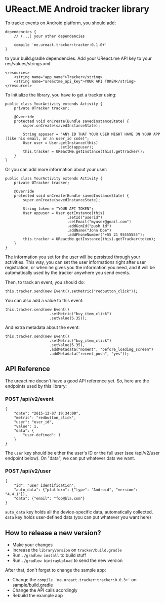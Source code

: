 # UReact.ME Android tracker library

To tracke events on Android platform, you should add:

```
dependencies {
    // (...) your other dependencies

    compile 'me.ureact.tracker:tracker:0.1.0+'
}
```

to your build.gradle dependencies. Add your UReact.me API key to your res/values/strings.xml

```
<resources>
    <string name="app_name">Tracker</string>
    <string name="ureactme_api_key">YOUR API TOKEN</string>
</resources>
```

To initialize the library, you have to get a tracker using:

```
public class YourActivity extends Activity {
    private UTracker tracker;

    @Override
    protected void onCreate(Bundle savedInstanceState) {
        super.onCreate(savedInstanceState);

        String appuser = "ANY ID THAT YOUR USER MIGHT HAVE ON YOUR APP (like his email, or an user_id code)";
        User user = User.getInstance(this)
                        .setId(appuser);
        this.tracker = UReactMe.getInstance(this).getTracker();
    }
}
```

Or you can add more information about your user:

```
public class YourActivity extends Activity {
    private UTracker tracker;

    @Override
    protected void onCreate(Bundle savedInstanceState) {
        super.onCreate(savedInstanceState);

        String token = "YOUR API TOKEN";
        User appuser = User.getInstance(this)
                            .setId("userid")
                            .setEmail("myuser@gmail.com")
                            .addGcmId("push id")
                            .addName("John Doe")
                            .addPhoneNumber("+55 21 95555555");
        this.tracker = UReactMe.getInstance(this).getTracker(token);
    }
}
```

The information you set for the user will be persisted through your activities.
This way, you can set the user informations right after user registration,
or when he gives you the information you need, and it will be automatically
used by the tracker anywhere you send events.

Then, to track an event, you should do:

```
this.tracker.send(new Event().setMetric("redbutton_click"));
```

You can also add a value to this event:

```
this.tracker.send(new Event()
                    .setMetric("buy_item_click")
                    .setValue(5.35));
```

And extra metadata about the event:

```
this.tracker.send(new Event()
                    .setMetric("buy_item_click")
                    .setValue(5.35),
                    .addMetadata("moment", "before_loading_screen")
                    .addMetadata("recent_push", "yes"));

```

## API Reference

The ureact.me doesn't have a good API reference yet. So, here are the
endpoints used by this library:

### POST /api/v2/event
```
{
    "date": "2015-12-07 19:34:00",
    "metric": "redbutton_click",
    "user": "user_id",
    "value": 1,
    "data": {
        "user-defined": 1
    }
}
```

The `user` key should be either the user's ID or the full user (see /api/v2/user endpoint below).
On "data", we can put whatever data we want.

### POST /api/v2/user
```
{
    "id": "user identification",
    "auto_data": {"platform": {"type": "Android", "version": "4.4.1"}},
    "data": {"email": "foo@bla.com"}
}
```

`auto_data` key holds all the device-specific data, automatically collected.
`data` key holds user-defined data (you can put whatever you want here)


## How to release a new version?

- Make your changes
- Increase the `libraryVersion` on `tracker/build.gradle`
- Run `./gradlew install` to build stuff
- Run `./gradlew bintrayUpload` to send the new version

After that, don't forget to change the sample app:

- Change the `compile 'me.ureact.tracker:tracker:0.0.3+'` on sample/build.gradle
- Change the API calls acordingly
- Rebuild the example app
